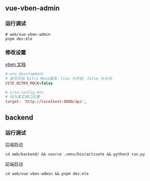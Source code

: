 ## vue-vben-admin

### 运行调试

```shell
# web/vue-vben-admin
pnpm dev:ele
```

### 修改设置

[vben 文档](https://doc.vben.pro/guide/in-depth/login.html)

```ini
#.env.development
# 是否开启 Nitro Mock服务，true 为开启，false 为关闭
VITE_NITRO_MOCK=false

# vite.config.mts
# 改为真实接口位置
target: 'http://localhost:8000/api',
```

## backend

### 运行调试

后端启动

```shell
cd web/backend/ && source .venv/bin/activate && python3 run.py
```

前端启动

```shell
cd web/vue-vben-admin && pnpm dev:ele
```
